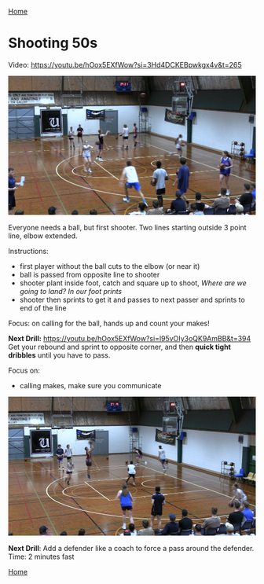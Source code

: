 [Home](./shooting.md)

# Shooting 50s
Video: https://youtu.be/hOox5EXfWow?si=3Hd4DCKEBpwkgx4v&t=265

![50](images/50.png)

Everyone needs a ball, but first shooter.  Two lines starting outside 3 point line, elbow extended.

Instructions:
- first player without the ball cuts to the elbow (or near it)  
- ball is passed from opposite line to shooter
- shooter plant inside foot, catch and square up to shoot, _Where are we going to land?  In our foot prints_
- shooter  then sprints to get it and passes to next passer and sprints to end of the line


Focus: on calling for the ball, hands up and count your makes!


**Next Drill:**
https://youtu.be/hOox5EXfWow?si=l95vOIy3oQK9AmBB&t=394
Get your rebound and sprint to opposite corner, and then **quick tight dribbles** until you have to pass.

Focus on: 
* calling makes, make sure you communicate

![50 - 2](images/50-2.png)

**Next Drill**: Add a defender like a coach to force a pass around the defender.
Time: 2 minutes fast

[Home](./shooting.md)